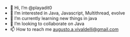 - 👋 Hi, I’m @playadit0
- 👀 I’m interested in Java, Javascript, Multithread, evolve
- 🌱 I’m currently learning new things in java
- 💞️ I’m looking to collaborate on Java
- 📫 How to reach me augusto.a.vivaldelli@gmail.com

<!---
playadit0/playadit0 is a ✨ special ✨ repository because its `README.md` (this file) appears on your GitHub profile.
You can click the Preview link to take a look at your changes.
--->
